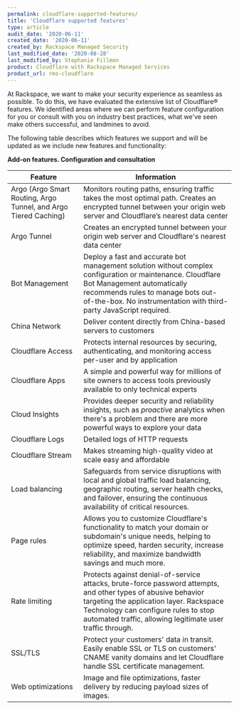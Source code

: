 ```yaml
---
permalink: cloudflare-supported-features/
title: 'Cloudflare supported features'
type: article
audit_date: '2020-06-11'
created_date: '2020-06-11'
created_by: Rackspace Managed Security
last_modified_date: '2020-08-28'
last_modified_by: Stephanie Fillmon
product: Cloudflare with Rackspace Managed Services
product_url: rms-cloudflare
---
```


At Rackspace, we want to make your security experience as seamless as
possible. To do this, we have evaluated the extensive list of Cloudflare&reg;
features. We identified areas where we can perform feature
configuration for you or consult with you on industry best practices, what
we've seen make others successful, and landmines to avoid.

The following table describes which features we support and will be
updated as we include new features and functionality:

**Add-on features. Configuration and consultation**

| Feature | Information |
| --- | --- |
| Argo (Argo Smart Routing, Argo Tunnel, and Argo Tiered Caching) | Monitors routing paths, ensuring traffic takes the most optimal path. Creates an encrypted tunnel between your origin web server and Cloudflare’s nearest data center |
| Argo Tunnel | Creates an encrypted tunnel between your origin web server and Cloudflare's nearest data center |
| Bot Management | Deploy a fast and accurate bot management solution without complex configuration or maintenance. Cloudflare Bot Management automatically recommends rules to manage bots out-of-the-box. No instrumentation with third-party JavaScript required. |
| China Network | Deliver content directly from China-based servers to customers |
| Cloudflare Access | Protects internal resources by securing, authenticating, and monitoring access per-user and by application |
| Cloudflare Apps | A simple and powerful way for millions of site owners to access tools previously available to only technical experts |
| Cloud Insights | Provides deeper security and reliability insights, such as *proactive* analytics when there's a problem and there are more powerful ways to explore your data |
| Cloudflare Logs | Detailed logs of HTTP requests |
| Cloudflare Stream | Makes streaming high-quality video at scale easy and affordable |
| Load balancing | Safeguards from service disruptions with local and global traffic load balancing, geographic routing, server health checks, and failover, ensuring the continuous availability of critical resources. |
| Page rules | Allows you to customize Cloudflare's functionality to match your domain or subdomain's unique needs, helping to optimize speed, harden security, increase reliability, and maximize bandwidth savings and much more. |
| Rate limiting | Protects against denial-of-service attacks, brute-force password attempts, and other types of abusive behavior targeting the application layer. Rackspace Technology can configure rules to stop automated traffic, allowing legitimate user traffic through. |
| SSL/TLS | Protect your customers' data in transit. Easily enable SSL or TLS on customers' CNAME vanity domains and let Cloudflare handle SSL certificate management. |
| Web optimizations | Image and file optimizations, faster delivery by reducing payload sizes of images. |
